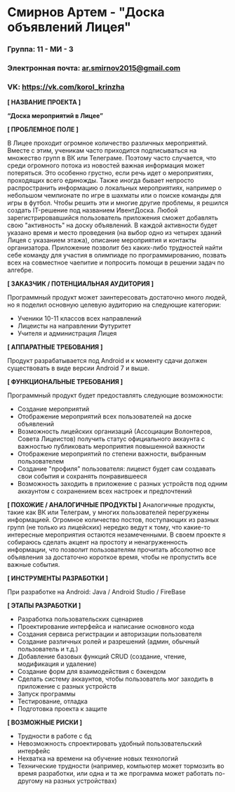 # Смирнов Артем - "Доска объявлений Лицея"

### Группа: 11 - МИ - 3

### Электронная почта: ar.smirnov2015@gmail.com

### VK: https://vk.com/korol_krinzha


**[ НАЗВАНИЕ ПРОЕКТА ]**

**“Доска мероприятий в Лицее”**

**[ ПРОБЛЕМНОЕ ПОЛЕ ]**

В Лицее проходит огромное количество различных мероприятий. Вместе с этим, ученикам часто приходится подписываться на множество групп в ВК или Телеграме. Поэтому часто случается, что среди огромного потока из новостей важная информация может потеряться. Это особенно грустно, если речь идет о мероприятиях, проходящих всего единожды. Также иногда бывает непросто распространить информацию о локальных мероприятиях, например о небольшом чемпионате по игре в шахматы или о поиске команды для игры в футбол. Чтобы решить эти и многие другие проблемы, я решился создать IT-решение под названием ИвентДоска. Любой зарегистрировавшийся пользователь приложения сможет добавлять свою "активность" на доску объявлений. В каждой активности будет указано время и место проведения (на выбор одно из четырех зданий Лицея с указанием этажа), описание мероприятия и контакты организатора. Приложение позволит без каких-либо трудностей найти себе команду для участия в олимпиаде по программированию, позвать всех на совместное чаепитие и попросить помощи в решении задач по алгебре. 

**[ ЗАКАЗЧИК / ПОТЕНЦИАЛЬНАЯ АУДИТОРИЯ ]**

Программный продукт может заинтересовать достаточно много людей, но я поделил основную целевую аудиторию на следующие категории:

* Ученики 10-11 классов всех направлений
* Лицеисты на направлении Футуритет
* Учителя и администрация Лицея


**[ АППАРАТНЫЕ ТРЕБОВАНИЯ ]** 


Продукт разрабатывается под Android и к моменту сдачи должен существовать в виде версии Android 7 и выше.


**[ ФУНКЦИОНАЛЬНЫЕ ТРЕБОВАНИЯ ]**

Программный продукт будет предоставлять следующие возможности:

* Создание мероприятий
* Отображение мероприятий всех пользователей на доске объявлений
* Возможность лицейских организаций (Ассоциации Волонтеров, Совета Лицеистов) получить статус официального аккаунта с важностью публиковать мероприятия повышенной важности
* Отображение мероприятий по степени важности, выбранным пользователем
* Создание "профиля" пользователя: лицеист будет сам создавать свои события и сохранять понравившееся
* Возможность заходить в приложение с разных устройств под одним аккаунтом с сохранением всех настроек и предпочтений


**[ ПОХОЖИЕ / АНАЛОГИЧНЫЕ ПРОДУКТЫ ]**
Аналогичные продукты, такие как ВК или Телеграм, у многих пользователей перегружены информацией. Огромное количество постов, поступающих из разных групп (не только из лицейских) нередко ведут к тому, что какие-то интересные мероприятия остаются незамеченными. В своем проекте я собираюсь сделать акцент на простоту и ненагруженность информации, что позволит пользователям прочитать абсолютно все объявления за достаточно короткое время, чтобы не пропустить все важные события.


**[ ИНСТРУМЕНТЫ РАЗРАБОТКИ ]**

При разработке на Android:
Java / Android Studio / FireBase


**[ ЭТАПЫ РАЗРАБОТКИ ]**

* Разработка пользовательских сценариев
* Проектирование интерфейса и написание основного кода
* Создания сервиса регистрации и авторизации пользователя
* Создание различных ролей и разрешений (админ, обычный пользователь и т.д.)
* Добавление базовых функций CRUD (создание, чтение, модификация и удаление)
* Создание форм для взаимодействия с бэкендом
* Сделать систему аккаунтов, чтобы пользователь мог заходить в приложение с разных устройств
* Запуск программы
* Тестирование, отладка
* Подготовка проекта к защите

**[ ВОЗМОЖНЫЕ РИСКИ ]**


* Трудности в работе с бд
* Невозможность спроектировать удобный пользовательский интерфейс
* Нехватка на времени на обучение новых технологий
* Технические трудности (например, компьютер может тормозить во время разработки, или одна и та же программа может работать по-другому на разных устройствах)
